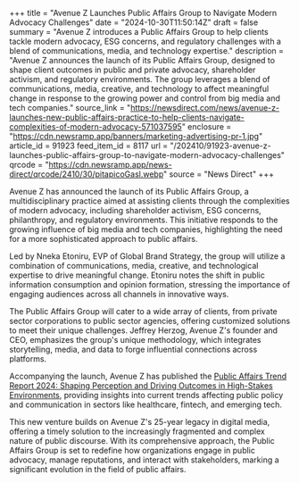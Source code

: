 +++
title = "Avenue Z Launches Public Affairs Group to Navigate Modern Advocacy Challenges"
date = "2024-10-30T11:50:14Z"
draft = false
summary = "Avenue Z introduces a Public Affairs Group to help clients tackle modern advocacy, ESG concerns, and regulatory challenges with a blend of communications, media, and technology expertise."
description = "Avenue Z announces the launch of its Public Affairs Group, designed to shape client outcomes in public and private advocacy, shareholder activism, and regulatory environments. The group leverages a blend of communications, media, creative, and technology to affect meaningful change in response to the growing power and control from big media and tech companies."
source_link = "https://newsdirect.com/news/avenue-z-launches-new-public-affairs-practice-to-help-clients-navigate-complexities-of-modern-advocacy-571037595"
enclosure = "https://cdn.newsramp.app/banners/marketing-advertising-pr-1.jpg"
article_id = 91923
feed_item_id = 8117
url = "/202410/91923-avenue-z-launches-public-affairs-group-to-navigate-modern-advocacy-challenges"
qrcode = "https://cdn.newsramp.app/news-direct/qrcode/2410/30/pitapicoGasl.webp"
source = "News Direct"
+++

<p>Avenue Z has announced the launch of its Public Affairs Group, a multidisciplinary practice aimed at assisting clients through the complexities of modern advocacy, including shareholder activism, ESG concerns, philanthropy, and regulatory environments. This initiative responds to the growing influence of big media and tech companies, highlighting the need for a more sophisticated approach to public affairs.</p><p>Led by Nneka Etoniru, EVP of Global Brand Strategy, the group will utilize a combination of communications, media, creative, and technological expertise to drive meaningful change. Etoniru notes the shift in public information consumption and opinion formation, stressing the importance of engaging audiences across all channels in innovative ways.</p><p>The Public Affairs Group will cater to a wide array of clients, from private sector corporations to public sector agencies, offering customized solutions to meet their unique challenges. Jeffrey Herzog, Avenue Z's founder and CEO, emphasizes the group's unique methodology, which integrates storytelling, media, and data to forge influential connections across platforms.</p><p>Accompanying the launch, Avenue Z has published the <a href='https://www.avenuez.com/public-affairs-trend-report-2024' rel='nofollow' target='_blank'>Public Affairs Trend Report 2024: Shaping Perception and Driving Outcomes in High-Stakes Environments</a>, providing insights into current trends affecting public policy and communication in sectors like healthcare, fintech, and emerging tech.</p><p>This new venture builds on Avenue Z's 25-year legacy in digital media, offering a timely solution to the increasingly fragmented and complex nature of public discourse. With its comprehensive approach, the Public Affairs Group is set to redefine how organizations engage in public advocacy, manage reputations, and interact with stakeholders, marking a significant evolution in the field of public affairs.</p>